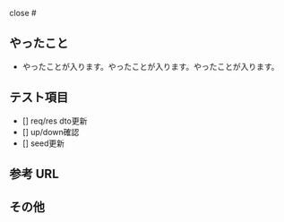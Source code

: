 close #

## やったこと

- やったことが入ります。やったことが入ります。やったことが入ります。

## テスト項目

- [] req/res dto更新
- [] up/down確認
- [] seed更新

## 参考 URL

## その他
